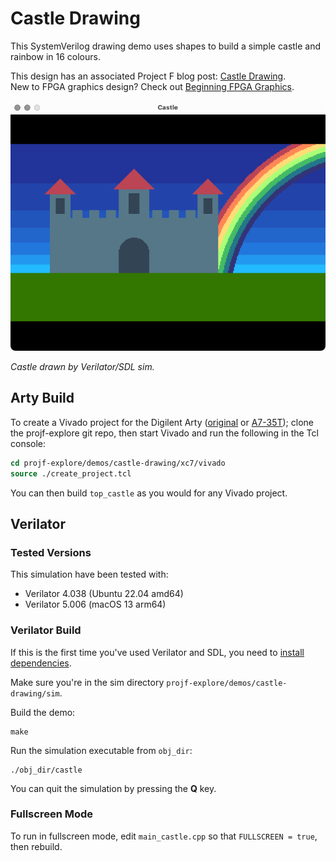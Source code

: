 # Castle Drawing

This SystemVerilog drawing demo uses shapes to build a simple castle and rainbow in 16 colours.

This design has an associated Project F blog post: [Castle Drawing](https://projectf.io/posts/castle-drawing/).  
New to FPGA graphics design? Check out [Beginning FPGA Graphics](https://projectf.io/posts/fpga-graphics/).

![](../../doc/img/castle-sim.png?raw=true "")

_Castle drawn by Verilator/SDL sim._

## Arty Build

To create a Vivado project for the Digilent Arty ([original](https://digilent.com/reference/programmable-logic/arty/reference-manual) or [A7-35T](https://reference.digilentinc.com/reference/programmable-logic/arty-a7/reference-manual)); clone the projf-explore git repo, then start Vivado and run the following in the Tcl console:

```tcl
cd projf-explore/demos/castle-drawing/xc7/vivado
source ./create_project.tcl
```

You can then build `top_castle` as you would for any Vivado project.

## Verilator

### Tested Versions

This simulation have been tested with:

* Verilator 4.038 (Ubuntu 22.04 amd64)
* Verilator 5.006 (macOS 13 arm64)

### Verilator Build

If this is the first time you've used Verilator and SDL, you need to [install dependencies](https://projectf.io/posts/verilog-sim-verilator-sdl/#installing-dependencies).

Make sure you're in the sim directory `projf-explore/demos/castle-drawing/sim`.

Build the demo:

```shell
make
```

Run the simulation executable from `obj_dir`:

```shell
./obj_dir/castle
```

You can quit the simulation by pressing the **Q** key.

### Fullscreen Mode

To run in fullscreen mode, edit `main_castle.cpp` so that `FULLSCREEN = true`, then rebuild.
